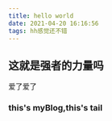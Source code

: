 ```yaml
---
title: hello world
date: 2021-04-20 16:16:56
tags: hh感觉还不错
---
```


## 这就是强者的力量吗

爱了爱了

### this's myBlog,this's tail  
